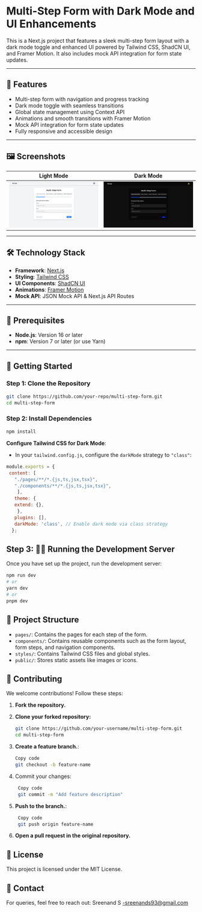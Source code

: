 # Multi-Step Form with Dark Mode and UI Enhancements

This is a Next.js project that features a sleek multi-step form layout with a dark mode toggle and enhanced UI powered by Tailwind CSS, ShadCN UI, and Framer Motion. It also includes mock API integration for form state updates.

---

## 🌟 Features

- Multi-step form with navigation and progress tracking
- Dark mode toggle with seamless transitions
- Global state management using Context API
- Animations and smooth transitions with Framer Motion
- Mock API integration for form state updates
- Fully responsive and accessible design

---

## 🖼️ Screenshots

| Light Mode                              | Dark Mode                              |
|----------------------------------------|----------------------------------------|
| ![Light Mode Form](./public/images/lightmode.png) | ![Dark Mode Form](./public/images/darkmode.png) |

---

## 🛠️ Technology Stack

- **Framework**: [Next.js](https://nextjs.org/)
- **Styling**: [Tailwind CSS](https://tailwindcss.com/)
- **UI Components**: [ShadCN UI](https://shadcn.dev/)
- **Animations**: [Framer Motion](https://www.framer.com/motion/)
- **Mock API**: JSON Mock API & Next.js API Routes

---

## 🔧 Prerequisites

- **Node.js**: Version 16 or later  
- **npm**: Version 7 or later (or use Yarn)  

---

## 🚀 Getting Started

### Step 1: Clone the Repository

```bash
git clone https://github.com/your-repo/multi-step-form.git
cd multi-step-form
```
### Step 2: Install Dependencies
 ```bash
npm install
```
**Configure Tailwind CSS for Dark Mode**:
  - In your `tailwind.config.js`, configure the `darkMode` strategy to `"class"`:
   ```js
   module.exports = {
    content: [
      "./pages/**/*.{js,ts,jsx,tsx}",
      "./components/**/*.{js,ts,jsx,tsx}",
       ],
      theme: {
      extend: {},
       },
      plugins: [],
      darkMode: 'class', // Enable dark mode via class strategy
     };
```
## Step 3: 🏃‍♂️ Running the Development Server

Once you have set up the project, run the development server:

```bash
npm run dev
# or
yarn dev
# or
pnpm dev
```

## 📁 Project Structure

- `pages/`: Contains the pages for each step of the form.
- `components/`: Contains reusable components such as the form layout, form steps, and navigation components.
- `styles/`: Contains Tailwind CSS files and global styles.
- `public/`: Stores static assets like images or icons.

## 🤝 Contributing

We welcome contributions! Follow these steps:

1. **Fork the repository.**
 
2. **Clone your forked repository:**
   ```bash
   git clone https://github.com/your-username/multi-step-form.git
   cd multi-step-form
   ```
3. **Create a feature branch.**:
   ```bash
   Copy code
   git checkout -b feature-name
   ```
4. Commit your changes:
   ```bash
    Copy code
    git commit -m "Add feature description"
    ```
5. **Push to the branch.**:
   ```bash
    Copy code
    git push origin feature-name
    ```
6. **Open a pull request in the original repository.**


## 📜 License
This project is licensed under the MIT License.

## 📨 Contact
For queries, feel free to reach out:
Sreenand S -sreenands93@gmail.com




